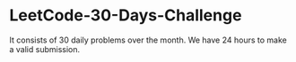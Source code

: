 # LeetCode-30-Days-Challenge
It consists of 30 daily problems over the month. We have 24 hours to make a valid submission.
